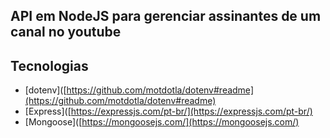 ## API em NodeJS para gerenciar assinantes de um canal no youtube
 ## Tecnologias
 

 - [dotenv]([https://github.com/motdotla/dotenv#readme](https://github.com/motdotla/dotenv#readme)
 - [Express]([https://expressjs.com/pt-br/](https://expressjs.com/pt-br/)
 - [Mongoose]([https://mongoosejs.com/](https://mongoosejs.com/)
